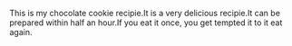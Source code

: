 This is my chocolate cookie recipie.It is a very delicious recipie.It can be prepared within half an hour.If you eat it once, you get tempted it to it eat again.